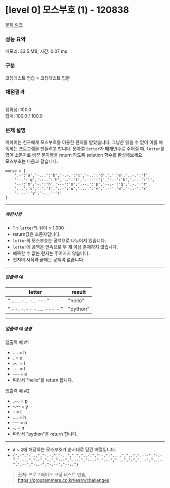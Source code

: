 # [level 0] 모스부호 (1) - 120838 

[문제 링크](https://school.programmers.co.kr/learn/courses/30/lessons/120838) 

### 성능 요약

메모리: 33.5 MB, 시간: 0.07 ms

### 구분

코딩테스트 연습 > 코딩테스트 입문

### 채점결과

<br/>정확성: 100.0<br/>합계: 100.0 / 100.0

### 문제 설명

<p>머쓱이는 친구에게 모스부호를 이용한 편지를 받았습니다. 그냥은 읽을 수 없어 이를 해독하는 프로그램을 만들려고 합니다. 문자열 <code>letter</code>가 매개변수로 주어질 때, <code>letter</code>를 영어 소문자로 바꾼 문자열을 return 하도록 solution 함수를 완성해보세요.<br>
모스부호는 다음과 같습니다.</p>
<div class="highlight"><pre class="codehilite"><code>morse = { 
    '.-':'a','-...':'b','-.-.':'c','-..':'d','.':'e','..-.':'f',
    '--.':'g','....':'h','..':'i','.---':'j','-.-':'k','.-..':'l',
    '--':'m','-.':'n','---':'o','.--.':'p','--.-':'q','.-.':'r',
    '...':'s','-':'t','..-':'u','...-':'v','.--':'w','-..-':'x',
    '-.--':'y','--..':'z'
}
</code></pre></div>
<hr>

<h5>제한사항</h5>

<ul>
<li>1 ≤ <code>letter</code>의 길이 ≤ 1,000</li>
<li>return값은 소문자입니다.</li>
<li><code>letter</code>의 모스부호는 공백으로 나누어져 있습니다.</li>
<li><code>letter</code>에 공백은 연속으로 두 개 이상 존재하지 않습니다.</li>
<li>해독할 수 없는 편지는 주어지지 않습니다.</li>
<li>편지의 시작과 끝에는 공백이 없습니다.</li>
</ul>

<hr>

<h5>입출력 예</h5>
<table class="table">
        <thead><tr>
<th>letter</th>
<th>result</th>
</tr>
</thead>
        <tbody><tr>
<td>".... . .-.. .-.. ---"</td>
<td>"hello"</td>
</tr>
<tr>
<td>".--. -.-- - .... --- -."</td>
<td>"python"</td>
</tr>
</tbody>
      </table>
<hr>

<h5>입출력 예 설명</h5>

<p>입출력 예 #1</p>

<ul>
<li>.... = h</li>
<li>. = e</li>
<li>.-.. = l</li>
<li>.-.. = l</li>
<li>--- = o</li>
<li>따라서 "hello"를 return 합니다.</li>
</ul>

<p>입출력 예 #2</p>

<ul>
<li>.--. = p</li>
<li>-.-- = y</li>
<li>- = t</li>
<li>.... = h</li>
<li>--- = o</li>
<li>-. = n</li>
<li>따라서 "python"을 return 합니다.</li>
</ul>

<hr>

<ul>
<li>a ~ z에 해당하는 모스부호가 순서대로 담긴 배열입니다.</li>
<li><code>{".-","-...","-.-.","-..",".","..-.","--.","....","..",".---","-.-",".-..","--","-.","---",".--.","--.-",".-.","...","-","..-","...-",".--","-..-","-.--","--.."}</code></li>
</ul>


> 출처: 프로그래머스 코딩 테스트 연습, https://programmers.co.kr/learn/challenges